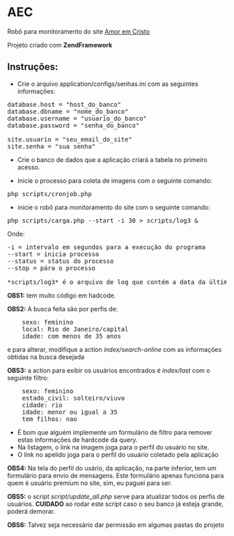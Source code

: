 AEC
===

Robô para monitoramento do site [Amor em Cristo](amoremcristo.com, "AEC - AmorEmCristo.com")

Projeto criado com **ZendFramework**

## Instruções:

- Crie o arquivo application/configs/senhas.ini com as seguintes informações:
<pre>
database.host = "host_do_banco"
database.dbname = "nome_do_banco"
database.username = "usuario_do_banco"
database.password = "senha_do_banco"

site.usuario = "seu_email_do_site"
site.senha = "sua_senha"
</pre>
- Crie o banco de dados que a aplicação criará a tabela no primeiro acesso.

- Inicie o processo para coleta de imagens com o seguinte comando:
<pre>
php scripts/cronjob.php
</pre>

- inicie o robô para monitoramento do site com o seguinte comando:
<pre>
php scripts/carga.php --start -i 30 > scripts/log3 &
</pre>
Onde:
<pre>
-i = intervalo em segundos para a execução do programa
--start = inicia processo
--status = status do processo
--stop = pára o processo

*scripts/log3* é o arquivo de log que contém a data da última requisição
</pre>

**OBS1:** tem muito código em hadcode.

**OBS2:** A busca feita são por perfis de:
<pre>
    sexo: feminino
    local: Rio de Janeiro/capital
    idade: com menos de 35 anos
</pre>
e para alterar, modifique a action *index/search-online* com as informações obtidas na busca desejada

**OBS3:** a action para exibir os usuários encontrados é *index/last* com o seguinte filtro:
<pre>
    sexo: feminino
    estado_civil: solteiro/viuvo
    cidade: rio
    idade: menor ou igual a 35
    tem_filhos: nao
</pre>
- É bom que alguém implemente um formulário de filtro para remover estas informações de hardcode da query.
- Na listagem, o link na imagem joga para o perfil do usuário no site.
- O link no apelido joga para o perfil do usuário coletado pela aplicação

**OBS4:** Na tela do perfil do usário, da aplicação, na parte inferior, tem um formulário para envio de mensagens.
Este formulário apenas funciona para quem é usuário premium no site, sim, eu paguei para ser.

**OBS5:** o script *script/update_all.php* serve para atualizar todos os perfis de usuários.
**CUIDADO** ao rodar este script caso o seu banco já esteja grande, poderá demorar.

**OBS6:** Talvez seja necessário dar permissão em algumas pastas do projeto